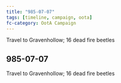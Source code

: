 ```yaml
---
title: "985-07-07"
tags: [timeline, campaign, oota]
fc-category: OotA Campaign
---
```

<span class='ob-timelines'
	data-date='985-07-07-00'
	data-title='Campaign: NAGA Adventures'
	data-class='orange'> Travel to Gravenhollow; 16 dead fire beetles </span>
## 985-07-07
Travel to Gravenhollow; 16 dead fire beetles
